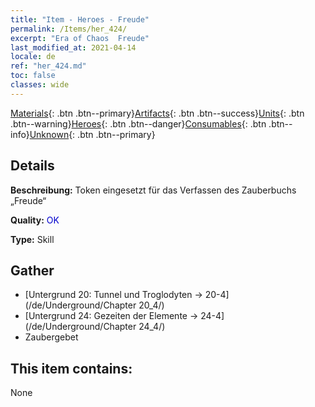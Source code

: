 ```yaml
---
title: "Item - Heroes - Freude"
permalink: /Items/her_424/
excerpt: "Era of Chaos  Freude"
last_modified_at: 2021-04-14
locale: de
ref: "her_424.md"
toc: false
classes: wide
---
```

 [Materials](/de/Items/){: .btn .btn--primary}[Artifacts](/de/Items/Artifacts/){: .btn .btn--success}[Units](/de/Items/Units/){: .btn .btn--warning}[Heroes](/de/Items/Heroes/){: .btn .btn--danger}[Consumables](/de/Items/Consumables/){: .btn .btn--info}[Unknown](/de/Items/Unknown/){: .btn .btn--primary}

## Details
 **Beschreibung:** Token eingesetzt für das Verfassen des Zauberbuchs „Freude“

 **Quality:** <span style="color: #0000CD">OK</span>

 **Type:** Skill

## Gather

*    [Untergrund 20: Tunnel und Troglodyten -> 20-4](/de/Underground/Chapter 20_4/) 
*    [Untergrund 24: Gezeiten der Elemente -> 24-4](/de/Underground/Chapter 24_4/) 
*    Zaubergebet 

## This item contains:

  None

